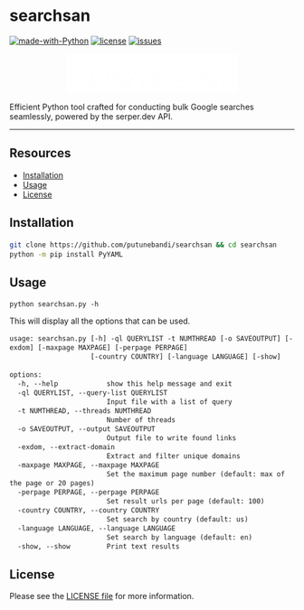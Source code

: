 # searchsan

[![made-with-Python](https://img.shields.io/badge/made%20with-Python-blue.svg)](https://www.python.org/)
[![license](https://img.shields.io/badge/license-MIT-blue.svg)](LICENSE)
[![issues](https://img.shields.io/github/issues/putunebandi/searchsan?color=blue)](https://github.com/putunebandi/searchsan/issues)

<p align="center">
  <img src="banner.png" alt="Searchsan Logo" width="60%">
</p>

Efficient Python tool crafted for conducting bulk Google searches seamlessly, powered by the serper.dev API.

---

## Resources

- [Installation](#installation)
- [Usage](#usage)
- [License](#license)

## Installation

```bash
git clone https://github.com/putunebandi/searchsan && cd searchsan
python -m pip install PyYAML
```

## Usage
```text
python searchsan.py -h
```
This will display all the options that can be used.
```text
usage: searchsan.py [-h] -ql QUERYLIST -t NUMTHREAD [-o SAVEOUTPUT] [-exdom] [-maxpage MAXPAGE] [-perpage PERPAGE]
                    [-country COUNTRY] [-language LANGUAGE] [-show]

options:
  -h, --help            show this help message and exit
  -ql QUERYLIST, --query-list QUERYLIST
                        Input file with a list of query
  -t NUMTHREAD, --threads NUMTHREAD
                        Number of threads
  -o SAVEOUTPUT, --output SAVEOUTPUT
                        Output file to write found links
  -exdom, --extract-domain
                        Extract and filter unique domains
  -maxpage MAXPAGE, --maxpage MAXPAGE
                        Set the maximum page number (default: max of the page or 20 pages)
  -perpage PERPAGE, --perpage PERPAGE
                        Set result urls per page (default: 100)
  -country COUNTRY, --country COUNTRY
                        Set search by country (default: us)
  -language LANGUAGE, --language LANGUAGE
                        Set search by language (default: en)
  -show, --show         Print text results
```

## License

Please see the [LICENSE file](LICENSE) for more information.
